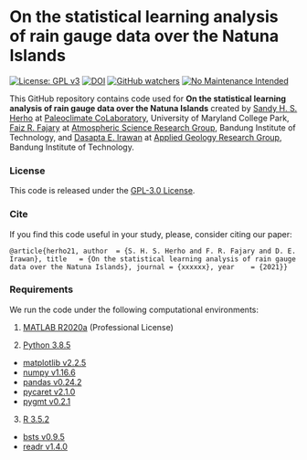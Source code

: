 # On the statistical learning analysis of rain gauge data over the Natuna Islands
[![License: GPL v3](https://img.shields.io/badge/License-GPLv3-blue.svg)](https://www.gnu.org/licenses/gpl-3.0)
[![DOI](https://zenodo.org/badge/DOI/10.5281/zenodo.4844092.svg)](https://doi.org/10.5281/zenodo.4844092)
[![GitHub watchers](https://img.shields.io/github/watchers/Naereen/StrapDown.js.svg?style=social&label=Watch&maxAge=2592000)](https://github.com/sandyherho/natunaRainStatAnal/watchers/)
[![No Maintenance Intended](http://unmaintained.tech/badge.svg)](http://unmaintained.tech/)

This GitHub repository contains code used for **On the statistical learning analysis of rain gauge data over the Natuna Islands** created by [Sandy H. S. Herho](https://www.geol.umd.edu/sandyherho) at [Paleoclimate CoLaboratory](https://www.geol.umd.edu/facilities/sil/), University of Maryland College Park, [Faiz R. Fajary](https://www.itb.ac.id/staf/profil/faiz-rohman-fajary) at [Atmospheric Science Research Group](https://english.fitb.itb.ac.id/kk-sains-atmosfer/), Bandung Institute of Technology, and [Dasapta E. Irawan](https://www.itb.ac.id/staf/profil/dasapta-erwin-irawan) at [Applied Geology Research Group](https://fitb.itb.ac.id/kk-geologi-terapan/), Bandung Institute of Technology.

### License

This code is released under the [GPL-3.0 License](https://github.com/sandyherho/natunaRainStatAnal/blob/main/LICENSE).

### Cite

If you find this code useful in your study, please, consider citing our paper:

`
@article{herho21,
         author  = {S. H. S. Herho and F. R. Fajary and D. E. Irawan},
         title   = {On the statistical learning analysis of rain gauge data over the Natuna Islands},
         journal = {xxxxxx},
         year    = {2021}}
`
### Requirements

We run the code under the following computational environments:

1. [MATLAB R2020a](https://www.mathworks.com/products/matlab.html) (Professional License)

2. [Python 3.8.5](https://www.python.org/)
* [matplotlib v2.2.5](https://matplotlib.org/)
* [numpy v1.16.6](https://numpy.org/)
* [pandas v0.24.2](https://pandas.pydata.org/)
* [pycaret v2.1.0](https://pycaret.org/)
* [pygmt v0.2.1](https://www.pygmt.org/)

3. [R 3.5.2](https://www.r-project.org/)
* [bsts v0.9.5](https://cran.r-project.org/web/packages/bsts/index.html)
* [readr v1.4.0](https://cran.r-project.org/web/packages/readr/index.html) 
